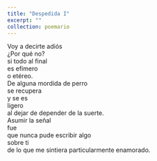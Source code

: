 ```yaml
---
title: "Despedida I"
excerpt: ""
collection: poemario
---
```

<p>
Voy a decirte adiós <br>
¿Por qué no?<br>
si todo al final<br>
es efímero<br>
o etéreo.<br>
De alguna mordida de perro<br>
se recupera<br>
y se es<br>
ligero<br>
al dejar de depender de la suerte.<br>
Asumir la señal<br>
fue<br>
que nunca pude escribir algo<br>
sobre ti<br>
de lo que me sintiera particularmente enamorado.<br>
</p>
